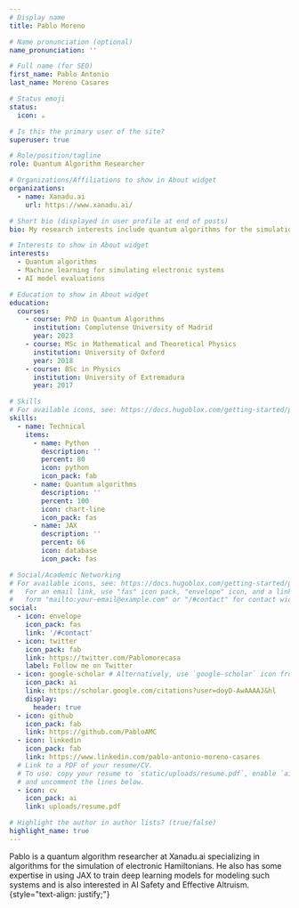 ```yaml
---
# Display name
title: Pablo Moreno

# Name pronunciation (optional)
name_pronunciation: ''

# Full name (for SEO)
first_name: Pablo Antonio
last_name: Moreno Casares

# Status emoji
status:
  icon: ☕️

# Is this the primary user of the site?
superuser: true

# Role/position/tagline
role: Quantum Algorithm Researcher

# Organizations/Affiliations to show in About widget
organizations:
  - name: Xanadu.ai
    url: https://www.xanadu.ai/

# Short bio (displayed in user profile at end of posts)
bio: My research interests include quantum algorithms for the simulation of electronic systems, AI safety and effective altruism.

# Interests to show in About widget
interests:
  - Quantum algorithms
  - Machine learning for simulating electronic systems
  - AI model evaluations

# Education to show in About widget
education:
  courses:
    - course: PhD in Quantum Algorithms
      institution: Complutense University of Madrid
      year: 2023
    - course: MSc in Mathematical and Theoretical Physics
      institution: University of Oxford
      year: 2018
    - course: BSc in Physics
      institution: University of Extremadura
      year: 2017

# Skills
# For available icons, see: https://docs.hugoblox.com/getting-started/page-builder/#icons
skills:
  - name: Technical
    items:
      - name: Python
        description: ''
        percent: 80
        icon: python
        icon_pack: fab
      - name: Quantum algorithms
        description: ''
        percent: 100
        icon: chart-line
        icon_pack: fas
      - name: JAX
        description: ''
        percent: 66
        icon: database
        icon_pack: fas

# Social/Academic Networking
# For available icons, see: https://docs.hugoblox.com/getting-started/page-builder/#icons
#   For an email link, use "fas" icon pack, "envelope" icon, and a link in the
#   form "mailto:your-email@example.com" or "/#contact" for contact widget.
social:
  - icon: envelope
    icon_pack: fas
    link: '/#contact'
  - icon: twitter
    icon_pack: fab
    link: https://twitter.com/Pablomorecasa
    label: Follow me on Twitter
  - icon: google-scholar # Alternatively, use `google-scholar` icon from `ai` icon pack
    icon_pack: ai
    link: https://scholar.google.com/citations?user=doyD-AwAAAAJ&hl
    display:
      header: true
  - icon: github
    icon_pack: fab
    link: https://github.com/PabloAMC
  - icon: linkedin
    icon_pack: fab
    link: https://www.linkedin.com/pablo-antonio-moreno-casares
  # Link to a PDF of your resume/CV.
  # To use: copy your resume to `static/uploads/resume.pdf`, enable `ai` icons in `params.yaml`,
  # and uncomment the lines below.
  - icon: cv
    icon_pack: ai
    link: uploads/resume.pdf

# Highlight the author in author lists? (true/false)
highlight_name: true
---
```


Pablo is a quantum algorithm researcher at Xanadu.ai specializing in algorithms for the simulation of electronic Hamiltonians. He also has some expertise in using JAX to train deep learning models for modeling such systems
and is also interested in AI Safety and Effective Altruism.
{style="text-align: justify;"}
